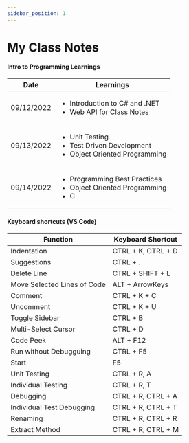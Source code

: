 ```yaml
---
sidebar_position: 1
---
```


# My Class Notes

#### Intro to Programming Learnings

| Date | Learnings |
| -------- | --------|
| 09/12/2022 | <ul><li>Introduction to C# and .NET</li><li>Web API for Class Notes</li></ul> |
| 09/13/2022 | <ul><li>Unit Testing</li><li>Test Driven Development</li><li>Object Oriented Programming</li></ul> |
| 09/14/2022 | <ul><li>Programming Best Practices</li><li>Object Oriented Programming</li><li>C</li></ul> |

#### Keyboard shortcuts (VS Code)

| Function | Keyboard Shortcut |
| -------- | --------|
| Indentation | CTRL + K, CTRL + D |
| Suggestions | CTRL + .|
| Delete Line | CTRL + SHIFT + L |
| Move Selected Lines of Code | ALT + ArrowKeys |
| Comment | CTRL + K + C |
| Uncomment | CTRL + K + U |
| Toggle Sidebar | CTRL + B |
| Multi-Select Cursor | CTRL + D |
| Code Peek | ALT + F12 |
| Run without Debugguing | CTRL + F5 |
| Start | F5 |
| Unit Testing | CTRL + R, A |
| Individual Testing | CTRL + R, T |
| Debugging | CTRL + R, CTRL + A |
| Individual Test Debugging | CTRL + R, CTRL + T |  
| Renaming | CTRL + R, CTRL + R |
| Extract Method | CTRL + R, CTRL + M |


